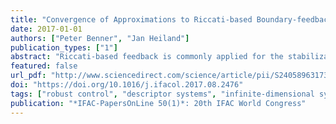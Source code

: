 ```yaml
---
title: "Convergence of Approximations to Riccati-based Boundary-feedback Stabilization of Laminar Flows"
date: 2017-01-01
authors: ["Peter Benner", "Jan Heiland"]
publication_types: ["1"]
abstract: "Riccati-based feedback is commonly applied for the stabilization of flows in theory and in simulations. Nonetheless, there are few attempts to show the convergence of numerically computed feedback gains to the feedback defined by the actual model. In this work, we investigate how standard finite-dimensional formulations approximate the system dynamics and provide sufficient conditions for the convergence of the numerical approximations. The sufficient conditions are partially established for the model problem of the cylinder wake."
featured: false
url_pdf: "http://www.sciencedirect.com/science/article/pii/S2405896317333931"
doi: "https://doi.org/10.1016/j.ifacol.2017.08.2476"
tags: ["robust control", "descriptor systems", "infinite-dimensional systems", "spatial discretization", "open access"]
publication: "*IFAC-PapersOnLine 50(1)*: 20th IFAC World Congress"
---
```

